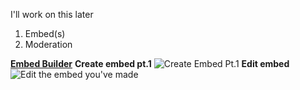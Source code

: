﻿
I'll work on this later

 1. Embed(s)
 2. Moderation
 
[**Embed Builder**](https://puke.sh/embed)
**Create embed pt.1**
![Create Embed Pt.1](https://images-ext-2.discordapp.net/external/O2Hjm20u1aDWHvrWuguUWce4coHYAN8eo9jM-kck3Cc/https/cdn.upload.systems/uploads/tt2GiiVI.gif)
**Edit embed**
![Edit the embed you've made](https://cdn.discordapp.com/attachments/939027371187646474/939028708747010098/editembed.gif)
